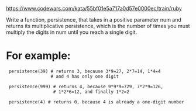 https://www.codewars.com/kata/55bf01e5a717a0d57e0000ec/train/ruby


Write a function, persistence, that takes in a positive parameter num and returns its multiplicative persistence, which is the number of times you must multiply the digits in num until you reach a single digit.

# For example:

```
 persistence(39) # returns 3, because 3*9=27, 2*7=14, 1*4=4
                 # and 4 has only one digit
                  
 persistence(999) # returns 4, because 9*9*9=729, 7*2*9=126,
                  # 1*2*6=12, and finally 1*2=2

 persistence(4) # returns 0, because 4 is already a one-digit number
```